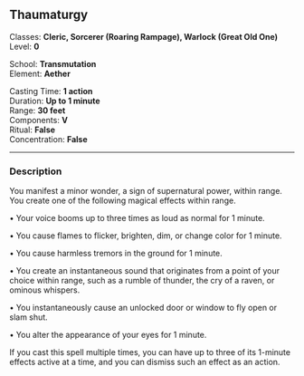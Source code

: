 ## Thaumaturgy

Classes: **Cleric, Sorcerer (Roaring Rampage), Warlock (Great Old One)**  
Level: **0**  

School: **Transmutation**  
Element: **Aether**  

Casting Time: **1 action**  
Duration: **Up to 1 minute**  
Range: **30 feet**  
Components: **V**  
Ritual: **False**  
Concentration: **False**  

------

### Description

You manifest a minor wonder, a sign of supernatural power, within range. You create one of the following magical effects within range.

• Your voice booms up to three times as loud as normal for 1 minute.

• You cause flames to flicker, brighten, dim, or change color for 1 minute.

• You cause harmless tremors in the ground for 1 minute.

• You create an instantaneous sound that originates from a point of your choice within range, such as a rumble of thunder, the cry of a raven, or ominous whispers.

• You instantaneously cause an unlocked door or window to fly open or slam shut.

• You alter the appearance of your eyes for 1 minute.

If you cast this spell multiple times, you can have up to three of its 1-minute effects active at a time, and you can dismiss such an effect as an action.